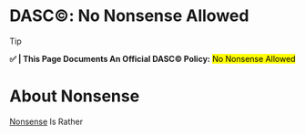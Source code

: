 # DASC©: No Nonsense Allowed
> [!TIP]
> **✅ | This Page Documents An Official DASC© Policy:** <mark>No Nonsense Allowed
# About Nonsense
[Nonsense](https://www.gettyimages.ie/search/2/imagephrase=stupid+kid) Is Rather 
